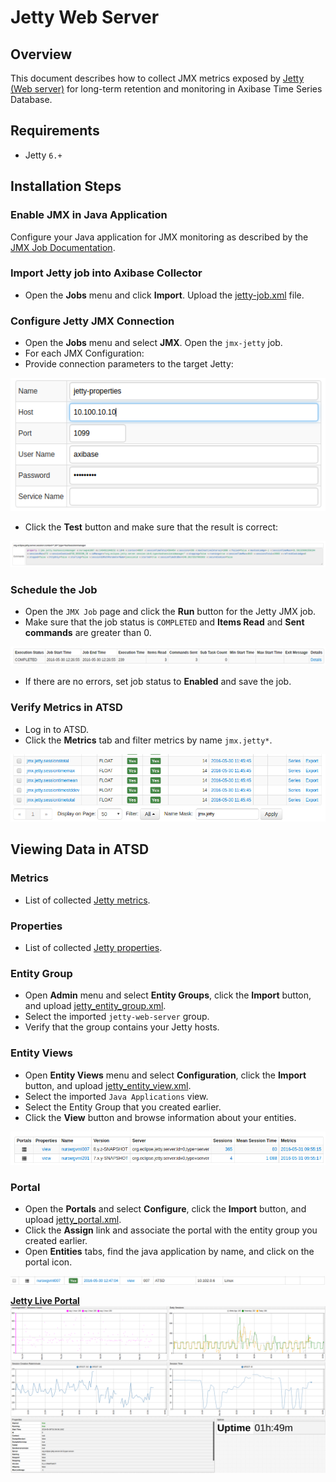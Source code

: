 # Jetty Web Server

## Overview

This document describes how to collect JMX metrics exposed by [Jetty (Web server)](http://www.eclipse.org/jetty/) for long-term retention and monitoring in Axibase Time Series Database.

## Requirements

* Jetty `6.+`

## Installation Steps

### Enable JMX in Java Application

Configure your Java application for JMX monitoring as described by the [JMX Job Documentation](../../jmx.md).

### Import Jetty job into Axibase Collector

* Open the **Jobs** menu and click **Import**. Upload the [jetty-job.xml](configs/jetty_job.xml) file.

### Configure Jetty JMX Connection

* Open the **Jobs** menu and select **JMX**. Open the `jmx-jetty` job.
* For each JMX Configuration:
* Provide connection parameters to the target Jetty:

![](images/jetty_jmx_configuration.png)

* Click the **Test** button and make sure that the result is correct:

![](images/jetty_test_jmx_configuration.png)

### Schedule the Job

* Open the `JMX Job` page and click the **Run** button for the Jetty JMX job.
* Make sure that the job status is `COMPLETED` and **Items Read** and **Sent commands** are greater than 0.

![](images/test_run.png)

* If there are no errors, set job status to **Enabled** and save the job.

### Verify Metrics in ATSD

* Log in to ATSD.
* Click the **Metrics** tab and filter metrics by name `jmx.jetty*`.

![](images/jetty_metrics.png)

## Viewing Data in ATSD

### Metrics

* List of collected [Jetty metrics](metric-list.md).

### Properties

* List of collected [Jetty properties](properties-list.md).

### Entity Group

* Open **Admin** menu and select **Entity Groups**, click the **Import** button, and upload  [jetty_entity_group.xml](configs/jetty_entity_group.xml).
* Select the imported `jetty-web-server` group.
* Verify that the group contains your Jetty hosts.

### Entity Views

* Open **Entity Views** menu and select **Configuration**, click the **Import** button, and upload  [jetty_entity_view.xml](configs/jetty_entity_view.xml).
* Select the imported `Java Applications` view.
* Select the Entity Group that you created earlier.
* Click the **View** button and browse information about your entities.

![](images/jetty_entity_view.png)

### Portal

* Open the **Portals** and select **Configure**, click the **Import** button, and upload [jetty_portal.xml](configs/jetty_portal.xml).
* Click the **Assign** link and associate the portal with the entity group you created earlier.
* Open **Entities** tabs, find the java application by name, and click on the portal icon.

![](images/jetty_portal_icon.png)

[**Jetty Live Portal**](http://apps.axibase.com/chartlab/4bcd2299)
![](images/jetty_portal.png)
